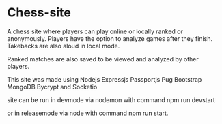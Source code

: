 # Chess-site

A chess site where players can play online or locally ranked or anonymously.
Players have the option to analyze games after they finish. Takebacks are also aloud in local mode.

Ranked matches are also saved to be viewed and analyzed by other players.

This site was made using Nodejs Expressjs Passportjs Pug Bootstrap MongoDB Bycrypt and Socketio

site can be run in devmode via nodemon with command npm run devstart

or in releasemode via node with command npm run start.
